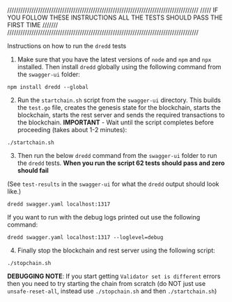 ///////////////////////////////////////////////////////////////////////////////////////
///// IF YOU FOLLOW THESE INSTRUCTIONS ALL THE TESTS SHOULD PASS THE FIRST TIME ///////
///////////////////////////////////////////////////////////////////////////////////////

Instructions on how to run the `dredd` tests

1) Make sure that you have the latest versions of `node` and `npm` and `npx` installed. Then install `dredd` globally using the following command from the `swagger-ui` folder:

`npm install dredd --global`

2) Run the `startchain.sh` script from the `swagger-ui` directory. This builds the `test.go` 
file, creates the genesis state for the blockchain, starts the blockchain, starts the rest 
server and sends the required transactions to the blockchain. 
**IMPORTANT** - Wait until the script completes before proceeding (takes about 1-2 minutes):

`./startchain.sh`

3) Then run the below `dredd` command from the `swagger-ui` folder to run the `dredd` tests.
**When you run the script 62 tests should pass and zero should fail** 

(See `test-results` in the `swagger-ui` for what the `dredd` output should look like.)

`dredd swagger.yaml localhost:1317`

If you want to run with the debug logs printed out use the following command:

`dredd swagger.yaml localhost:1317 --loglevel=debug`

4) Finally stop the blockchain and rest server using the following script:

`./stopchain.sh`

**DEBUGGING NOTE**: If you start getting `Validator set is different` errors then you need to try starting the chain from scratch (do NOT just use `unsafe-reset-all`, instead use `./stopchain.sh` and then `./startchain.sh`)


